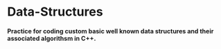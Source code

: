 # Data-Structures

#### Practice for coding custom basic well known data structures and their associated algorithsm in C++.
